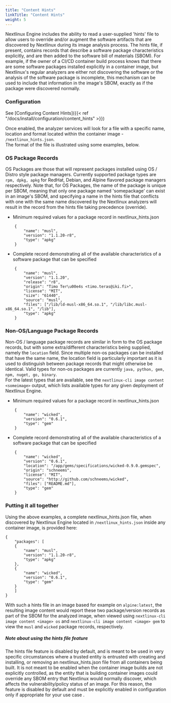 ```yaml
---
title: "Content Hints"
linkTitle: "Content Hints"
weight: 5
---
```



Nextlinux Engine includes the ability to read a user-supplied 'hints' file to allow users to override and/or augment the software artifacts that are 
discovered by Nextlinux during its image analysis process.  The hints file, if present, contains records that describe a software package characteristics explicitly, 
and are then added to the software bill of materials (SBOM).  For example, if the owner of a CI/CD container build process knows that there are some 
software packages installed explicitly in a container image, but Nextlinux's regular analyzers are either not discovering the software or the analysis of the software 
package is incomplete, this mechanism can be used to include that information in the image's SBOM, exactly as if the package were discovered normally.

### Configuration

See [Configuring Content Hints]({{< ref "/docs/install/configuration/content_hints" >}})

Once enabled, the analyzer services will look for a file with a specific name, location and format located within the container image - ```/nextlinux_hints.json```.  
The format of the file is illustrated using some examples, below.


### OS Package Records

OS Packages are those that will represent packages installed using OS / Distro style package managers.  Currently supported package types are ```rpm, dpkg, apkg``` 
for RedHat, Debian, and Alpine flavored package managers respectively.  Note that, for OS Packages, the name of the package is unique per SBOM, meaning 
that only one package named 'somepackage' can exist in an image's SBOM, and specifying a name in the hints file that conflicts with one with the same name 
discovered by the Nextlinux analyzers will result in the record from the hints file taking precedence (override).

* Minimum required values for a package record in nextlinux_hints.json

```
	{
	    "name": "musl",
	    "version": "1.1.20-r8",
	    "type": "apkg"
	}
```

* Complete record demonstrating all of the available characteristics of a software package that can be specified

```
	{
	    "name": "musl",
	    "version": "1.1.20",
	    "release": "r8",
	    "origin": "Timo Ter\u00e4s <timo.teras@iki.fi>",
	    "license": "MIT",
	    "size": "61440",
	    "source": "musl",
	    "files": ["/lib/ld-musl-x86_64.so.1", "/lib/libc.musl-x86_64.so.1", "/lib"],
	    "type": "apkg"
	}
```

### Non-OS/Language Package Records

Non-OS / language package records are similar in form to the OS package records, but with some extra/different characteristics being supplied, namely 
the ```location``` field.  Since multiple non-os packages can be installed that have the same name, the location field is particularly important as it 
is used to distinguish between package records that might otherwise be identical.  Valid types for non-os packages are currently ```java, python, gem, npm, nuget, go, binary```.  
For the latest types that are available, see the ```nextlinux-cli image content <someimage>``` output, which lists available types for any given deployment of Nextlinux Engine.

* Minimum required values for a package record in nextlinux_hints.json

```
	{
	    "name": "wicked",
	    "version": "0.6.1",  
	    "type": "gem"
	}
```

* Complete record demonstrating all of the available characteristics of a software package that can be specified

```
	{
	    "name": "wicked",
	    "version": "0.6.1",
	    "location": "/app/gems/specifications/wicked-0.9.0.gemspec",
	    "origin": "schneems",
	    "license": "MIT",
	    "source": "http://github.com/schneems/wicked",
	    "files": ["README.md"],
	    "type": "gem"	    
	}
```

### Putting it all together

Using the above examples, a complete nextlinux_hints.json file, when discovered by Nextlinux Engine located in ```/nextlinux_hints.json``` inside any container image, is provided here:

```
{
    "packages": [
	{
	    "name": "musl",
	    "version": "1.1.20-r8",
	    "type": "apkg"
	},
	{
	    "name": "wicked",
	    "version": "0.6.1",  
	    "type": "gem"
	}
    ]
}
```

With such a hints file in an image based for example on ```alpine:latest```, the resulting image content would report these two package/version records 
as part of the SBOM for the analyzed image, when viewed using ```nextlinux-cli image content <image> os``` and ```nextlinux-cli image content <image> gem``` 
to view the ```musl``` and ```wicked``` package records, respectively.


##### Note about using the hints file feature

The hints file feature is disabled by default, and is meant to be used in very specific circumstances where a trusted entity is entrusted with creating 
and installing, or removing an nextlinux_hints.json file from all containers being built.  It is not meant to be enabled when the container image builds 
are not explicitly controlled, as the entity that is building container images could override any SBOM entry that Nextlinux would normally discover, which 
affects the vulnerability/policy status of an image.  For this reason, the feature is disabled by default and must be explicitly enabled in configuration 
only if appropriate for your use case .
